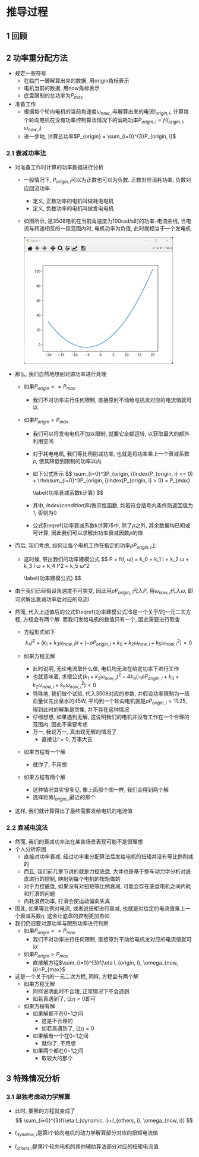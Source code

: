 # 推导过程

## 1 回顾

## 2 功率重分配方法

- 规定一些符号
  - 在临门一脚解算出来的数据, 用origin角标表示
  - 电机当前的数据, 用now角标表示
  - 底盘限制的总功率为$P_{max}$
- 准备工作
  - 根据每个轮向电机的当前角速度$\omega_{now, i}$与解算出来的电流$I_{origin, i}$, 计算每个轮向电机在没有功率控制算法情况下的消耗功率$P_{origin, i} = f(I_{origin, i}, \omega_{now, i})$
  - 进一步地, 计算总功率$P_{origin} = \sum_{i=0}^{3}P_{origin, i}$

### 2.1 衰减功率法

- 对准备工作时计算的功率数据进行分析

  - 一般情况下, $P_{origin, i}$可以为正数也可以为负数. 正数对应消耗功率, 负数对应回流功率

    - 定义, 正数功率的电机叫做耗电电机
    - 定义, 负数功率的电机叫做发电电机

  - 如图所示, 是3508电机在当前角速度为100rad/s时的功率-电流曲线, 当电流与转速相反的一段范围内时, 电机功率为负值, 此时就相当于一个发电机

    <img src="markdown.assets/1.png" alt="image-20250126205220701" style="zoom:50%;" />

- 那么, 我们自然地想到对源功率进行处理

  - 如果$P_{origin} <= P_{max}$

    - 我们不对功率进行任何限制, 直接原封不动给电机发对应的电流值就可以

  - 如果$P_{origin} > P_{max}$

    - 我们可以将发电电机不加以限制, 就要它全额运转, 以获取最大的额外利用空间

    - 对于耗电电机, 我们等比例削减功率, 也就是将功率乘上一个衰减系数$\rho$, 使其降低到限制的功率以内

    - 如下公式所示
      $$
      \sum_{i=0}^3P_{origin, i}Index(P_{origin, i} <= 0) + \rho\sum_{i=0}^3P_{origin, i}Index(P_{origin, i} > 0) = P_{max}
      
      \label{功率衰减系数k计算}
      $$

    - 其中, $Index(condition)$叫做示性函数, 如若符合括号内条件则返回值为1, 否则为0

    - 公式$\eqref{功率衰减系数k计算}$中, 除了$\rho$之外, 其余数据均已知或可计算, 因此我们可以求解出功率衰减因数$\rho$的值

- 而后, 我们考虑, 如何让每个电机工作在指定的功率$\rho P_{origin, i}$上

  - 这时候, 祭出我们的功率建模公式
    $$
    P = f(I, ω) = k_0 + k_1 I + k_2 ω + k_3 I ω + k_4 I^2 + k_5 ω^2
    
    \label{功率建模公式}
    $$
    
- 由于我们已经假设角速度不可突变, 因此用$\rho P_{origin, i}$代入$P$, 用$\omega_{now, i}$代入$\omega$, 即可求解出衰减功率后对应的电流$I$
  
- 然而, 代入上述值后的公式$\eqref{功率建模公式}$是一个关于$I$的一元二次方程, 方程会有两个解. 而我们发给电机的数值只有一个, 因此需要进行取舍

  - 方程形式如下
    $$
    k_4 I^2 + (k_1 + k_3 \omega_{now, i}) I + (-\rho P_{origin, i} + k_0 + k_2 \omega_{now, i} + k_5 \omega_{now, i}^2) = 0
    $$
    
  - 如果方程无解

    - 此时说明, 无论电流取什么值, 电机均无法在给定功率下进行工作
    - 也就意味着, 求根公式$(k_1 + k_3 \omega_{now, i})^2 - 4 k_4 (-\rho P_{origin, i} + k_0 + k_2 \omega_{now, i} + k_5 \omega_{now, i}^2) < 0$
    - 特殊地, 我们做个试验, 代入3508对应的参数, 并假设功率限制为一级血量优先出泉水的45W, 平均到一个轮向电机就是$\rho P_{origin, i} = 11.25$, 得到此时的解集是空集, 并不存在这种情况
    - 仔细想想, 如果遇到无解, 这说明我们的电机并没有工作在一个合理的范围内, 因此不需要考虑
    - 万一, 我说万一, 真出现无解的情况了
      - 直接让$I = 0$, 万事大吉

  - 如果方程有一个解

    - 就你了, 不用想

  - 如果方程有两个解

    - 这种情况其实很多见, 像上面那个图一样, 我们会得到两个解
    - 选择距离$I_{origin, i}$最近的那个

- 这样, 我们就计算得出了最终需要发给电机的电流值

### 2.2 衰减电流法

- 然而, 我们的衰减功率法在某些场景表现可能不是很理想
- 个人分析原因
  - 直接对功率衰减, 经过功率重分配算法后发给电机的扭矩并没有等比例削减的
  - 而且, 我们前几章节讲的就是力控底盘, 大体也是基于整车动力学分析对底盘进行的控制, 映射到每个电机的扭矩做的
  - 对于力控底盘, 如果没有对扭矩等比例衰减, 可能会存在底盘电机之间内耗和打滑的问题
  - 内耗浪费功率, 打滑会使运动偏向失真
- 因此, 如果等比例对电流, 或者说扭矩进行衰减, 也就是对给定的电流值乘上一个衰减系数$\eta$, 这会让底盘的控制更加自如
- 我们仍旧要对源功率与限制功率进行判断
  - 如果$P_{origin} <= P_{max}$
    - 我们不对功率进行任何限制, 直接原封不动给电机发对应的电流值就可以
  - 如果$P_{origin} > P_{max}$
    - 直接解方程$\sum_{i=0}^{3}f(\eta I_{origin, i}, \omega_{now, i})=P_{max}$
- 这是一个关于$\eta$的一元二次方程, 同样, 方程会有两个解
  - 如果方程无解
    - 同样说明此时不合理, 正常情况下不会遇到
    - 如若真遇到了, 让$\eta=0$即可
  - 如果方程有解
    - 如果解都不在0~1之间
      - 这是不合理的
      - 如若真遇到了, 让$\eta=0$
    - 如果解有一个在0~1之间
      - 就你了, 不用想
    - 如果两个都在0~1之间
      - 取较大的那个

## 3 特殊情况分析

### 3.1 单独考虑动力学解算

- 此时, 要解的方程就变成了
  $$
  \sum_{i=0}^{3}f(\eta I_{dynamic, i}+I_{others, i}, \omega_{now, i})
  $$

- $I_{dynamic, i}$是第i个轮向电机的动力学解算部分对应的扭矩电流值

- $I_{others, i}$是第i个轮向电机的其他辅助算法部分对应的扭矩电流值